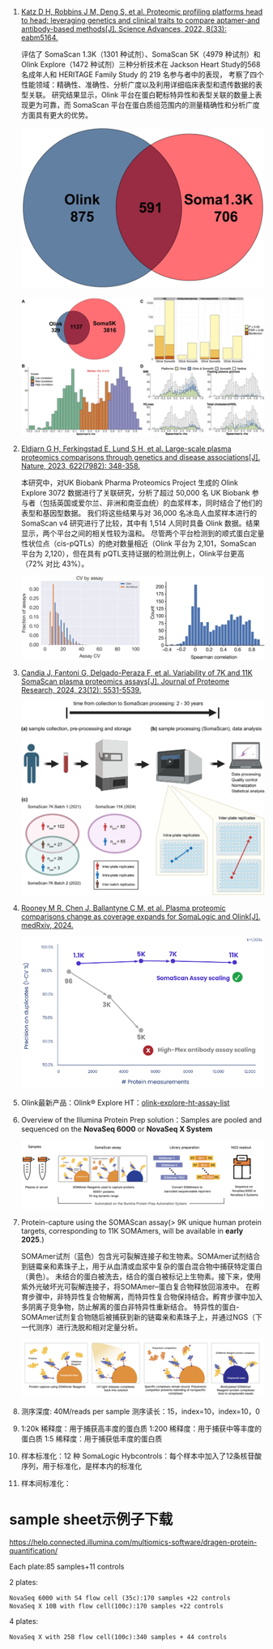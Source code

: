 1.  [Katz D H, Robbins J M, Deng S, et al. Proteomic profiling platforms head to head: leveraging genetics and clinical traits to compare aptamer-and antibody-based methods[J]. Science Advances, 2022, 8(33): eabm5164.](https://www.science.org/doi/full/10.1126/sciadv.abm5164)

    评估了 SomaScan 1.3K（1301 种试剂）、SomaScan 5K（4979 种试剂）和 Olink Explore（1472 种试剂）三种分析技术在 Jackson Heart Study的568名成年人和 HERITAGE Family Study 的 219 名参与者中的表现，
    考察了四个性能领域：精确性、准确性、分析广度以及利用详细临床表型和遗传数据的表型关联。
    研究结果显示，Olink 平台在蛋白靶标特异性和表型关联的数量上表现更为可靠，而 SomaScan 平台在蛋白质组范围内的测量精确性和分析广度方面具有更大的优势。

    ![Olink_SomaLogic1.3](./Olink_SomaLogic1.3K.jpg)

    ![Olink_SomaLogic5K](./Olink_SomaLogic5K.jpg)

2.  [Eldjarn G H, Ferkingstad E, Lund S H, et al. Large-scale plasma proteomics comparisons through genetics and disease associations[J]. Nature, 2023, 622(7982): 348-358.](https://www.nature.com/articles/s41586-023-06563-x)

    本研究中，对UK Biobank Pharma Proteomics Project 生成的 Olink Explore 3072 数据进行了关联研究，分析了超过 50,000 名 UK Biobank 参与者（包括英国或爱尔兰、非洲和南亚血统）的血浆样本，同时结合了他们的表型和基因型数据。
    我们将这些结果与对 36,000 名冰岛人血浆样本进行的 SomaScan v4 研究进行了比较，其中有 1,514 人同时具备 Olink 数据。结果显示，两个平台之间的相关性较为温和。
    尽管两个平台检测到的顺式蛋白定量性状位点（cis-pQTLs）的绝对数量相近（Olink 平台为 2,101，SomaScan 平台为 2,120），但在具有 pQTL支持证据的检测比例上，Olink平台更高（72% 对比 43%）。

    ![OLink3072_SomaScanv4](./Olink3072_SomaScanv4.png)

3.  [Candia J, Fantoni G, Delgado-Peraza F, et al. Variability of 7K and 11K SomaScan plasma proteomics assays[J]. Journal of Proteome Research, 2024, 23(12): 5531-5539.](https://pubs.acs.org/doi/full/10.1021/acs.jproteome.4c00667)

    ![SomaLogic7K](./SomaScan_7K.jpeg)

4.  [Rooney M R, Chen J, Ballantyne C M, et al. Plasma proteomic comparisons change as coverage expands for SomaLogic and Olink[J]. medRxiv, 2024.](https://pmc.ncbi.nlm.nih.gov/articles/PMC11261933/)

    ![SomaLogic](./Head-to-Head-Chart-v4.png)

5.  Olink最新产品：Olink® Explore HT：[olink-explore-ht-assay-list](./olink-explore-ht-assay-list.xlsx)

6.  Overview of the Illumina Protein Prep solution：Samples are pooled and sequenced on the **NovaSeq 6000** or **NovaSeq X System**

    ![Overview of the Illumina Protein Prep solution](./Overview_of_the_Illumina_Protein_Prep_solution.png)

7.  Protein-capture using the SOMAScan assay(> 9K unique human protein targets, corresponding to 11K SOMAmers, will be available in **early 2025**.)

    SOMAmer试剂（蓝色）包含光可裂解连接子和生物素。SOMAmer试剂结合到链霉亲和素珠子上，用于从血清或血浆中复杂的蛋白混合物中捕获特定蛋白（黄色）。
    未结合的蛋白被洗去，结合的蛋白被标记上生物素。接下来，使用紫外光破坏光可裂解连接子，将SOMAmer–蛋白复合物释放回溶液中。
   在孵育步骤中，非特异性复合物解离，而特异性复合物保持结合。孵育步骤中加入多阴离子竞争物，防止解离的蛋白非特异性重新结合。
    特异性的蛋白-SOMAmer试剂复合物随后被捕获到新的链霉亲和素珠子上，并通过NGS（下一代测序）进行洗脱和相对定量分析。

    ![Protein-capture using the SOMAScan assay](./Protein-capture-using-the-SOMAScan-assay.png)
8. 测序深度: 40M/reads per sample 测序读长：15，index=10，index=10，0

9.
    1:20k 稀释度：用于捕获高丰度的蛋白质
    1:200 稀释度：用于捕获中等丰度的蛋白质
    1:5 稀释度：用于捕获低丰度的蛋白质
10. 样本标准化：12 种 SomaLogic Hybcontrols：每个样本中加入了12条核苷酸序列，用于标准化，是样本内的标准化
11. 样本间标准化：


# sample sheet示例子下载

https://help.connected.illumina.com/multiomics-software/dragen-protein-quantification/


Each plate:85 samples+11 controls

2 plates:

    NovaSeq 6000 with S4 flow cell (35c):170 samples +22 controls
    NovaSeq X 10B with flow cell(100c):170 samples +22 controls

4 plates:

    NovaSeq X with 25B flow cell(100c):340 samples + 44 controls
